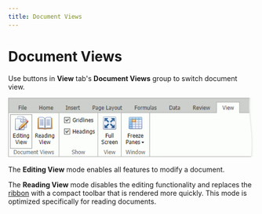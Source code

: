 ```yaml
---
title: Document Views
---
```

# Document Views
Use buttons in **View** tab's **Document Views** group to switch document view.

![EUD_ASPxSpreadsheet_ViewMenu](../../../images/img117633.png)

 The **Editing View** mode enables all features to modify a document. 

 The **Reading View** mode disables the editing functionality and replaces the [ribbon](../spreadsheet-ui/ribbon-interface.md) with a compact toolbar that is rendered more quickly. This mode is optimized specifically for reading documents.



 